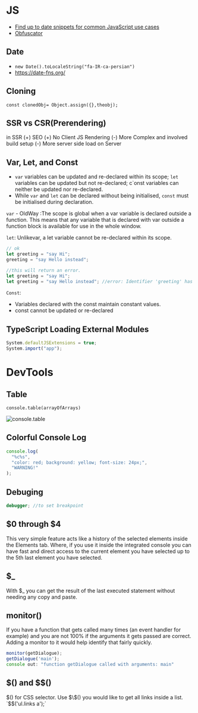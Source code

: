 # JS

- [Find up to date snippets for common JavaScript use cases](https://codetogo.io/)
- [Obfuscator](http://javascriptobfuscator.com/)

## Date

- `new Date().toLocaleString("fa-IR-ca-persian")`
- https://date-fns.org/

## Cloning

`const clonedObj= Object.assign({},theobj);`

## SSR vs CSR(Prerendering)

in SSR
(+) SEO
(+) No Client JS Rendering
(-) More Complex and involved build setup
(-) More server side load on Server

## Var, Let, and Const

- `var` variables can be updated and re-declared within its scope; `let` variables can be updated but not re-declared; c`onst variables can neither be updated nor re-declared.
- While `var` and `let` can be declared without being initialised, `const` must be initialised during declaration.

`var` - OldWay :The scope is global when a var variable is declared outside a function. This means that any variable that is declared with var outside a function block is available for use in the whole window.

`let`: Unlikevar, a let variable cannot be re-declared within its scope.

```js
// ok
let greeting = "say Hi";
greeting = "say Hello instead";

//this will return an error.
let greeting = "say Hi";
let greeting = "say Hello instead"; //error: Identifier 'greeting' has already been declared
```

`Const`:

- Variables declared with the const maintain constant values.
- const cannot be updated or re-declared

## TypeScript Loading External Modules

```js
System.defaultJSExtensions = true;
System.import("app");
```

# DevTools

## Table

`console.table(arrayOfArrays)`

![console.table](https://d585tldpucybw.cloudfront.net/sfimages/default-source/default-album/array-of-arrays.png?sfvrsn=fcc7ba3_1)

## Colorful Console Log

```js
console.log(
  "%c%s",
  "color: red; background: yellow; font-size: 24px;",
  "WARNING!"
);
```

## Debuging

```js
debugger; //to set breakpoint
```

## $0 through $4

This very simple feature acts like a history of the selected elements inside the Elements tab. Where, if you use it inside the integrated console you can have fast and direct access to the current element you have selected up to the 5th last element you have selected.

## \$\_

With \$\_ you can get the result of the last executed statement without needing any copy and paste.

## monitor()

If you have a function that gets called many times (an event handler for example) and you are not 100% if the arguments it gets passed are correct. Adding a monitor to it would help identify that fairly quickly.

```js
monitor(getDialogue);
getDialogue('main');
console out: "function getDialogue called with arguments: main"
```

## $() and $\$()

$() for CSS selector. Use $\$() you would like to get all links inside a list. `$$('ul.links a');`
